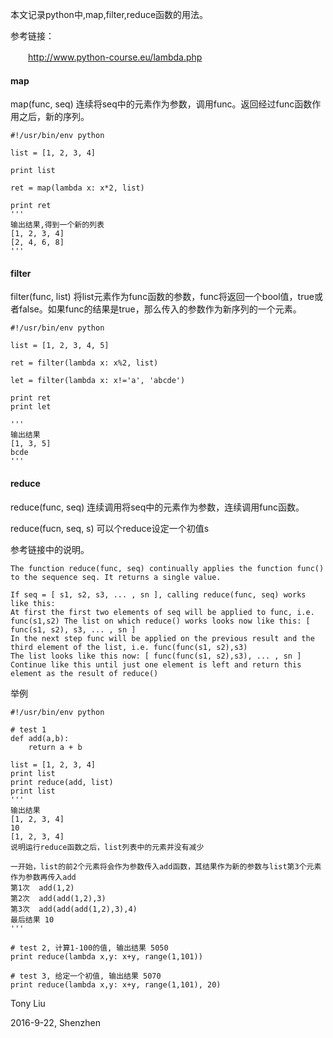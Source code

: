 本文记录python中,map,filter,reduce函数的用法。

参考链接：

　　http://www.python-course.eu/lambda.php

#### map

map(func, seq) 连续将seq中的元素作为参数，调用func。返回经过func函数作用之后，新的序列。

```
#!/usr/bin/env python

list = [1, 2, 3, 4]

print list

ret = map(lambda x: x*2, list)

print ret
'''
输出结果,得到一个新的列表
[1, 2, 3, 4]
[2, 4, 6, 8]
'''
```

#### filter

filter(func, list) 将list元素作为func函数的参数，func将返回一个bool值，true或者false。如果func的结果是true，那么传入的参数作为新序列的一个元素。

```
#!/usr/bin/env python

list = [1, 2, 3, 4, 5]

ret = filter(lambda x: x%2, list)

let = filter(lambda x: x!='a', 'abcde')

print ret
print let

'''
输出结果
[1, 3, 5]
bcde
'''
```

#### reduce

reduce(func, seq) 连续调用将seq中的元素作为参数，连续调用func函数。

reduce(fucn, seq, s) 可以个reduce设定一个初值s

参考链接中的说明。

```
The function reduce(func, seq) continually applies the function func() to the sequence seq. It returns a single value. 

If seq = [ s1, s2, s3, ... , sn ], calling reduce(func, seq) works like this:
At first the first two elements of seq will be applied to func, i.e. func(s1,s2) The list on which reduce() works looks now like this: [ func(s1, s2), s3, ... , sn ]
In the next step func will be applied on the previous result and the third element of the list, i.e. func(func(s1, s2),s3)
The list looks like this now: [ func(func(s1, s2),s3), ... , sn ]
Continue like this until just one element is left and return this element as the result of reduce()
```

举例

```
#!/usr/bin/env python

# test 1
def add(a,b):
	return a + b

list = [1, 2, 3, 4]
print list                   
print reduce(add, list)     
print list
'''
输出结果
[1, 2, 3, 4]
10
[1, 2, 3, 4]
说明运行reduce函数之后，list列表中的元素并没有减少

一开始，list的前2个元素将会作为参数传入add函数，其结果作为新的参数与list第3个元素作为参数再传入add
第1次  add(1,2)
第2次  add(add(1,2),3)
第3次  add(add(add(1,2),3),4)
最后结果 10
'''

# test 2, 计算1-100的值, 输出结果 5050
print reduce(lambda x,y: x+y, range(1,101))

# test 3, 给定一个初值, 输出结果 5070
print reduce(lambda x,y: x+y, range(1,101), 20)
```

Tony Liu

2016-9-22, Shenzhen